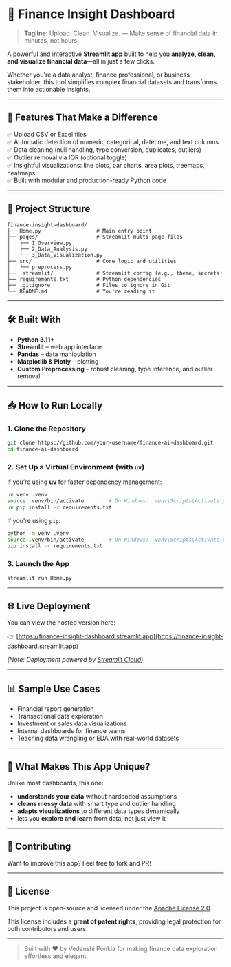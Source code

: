 
# 💼 Finance Insight Dashboard

> **Tagline:** Upload. Clean. Visualize. — Make sense of financial data in minutes, not hours.

A powerful and interactive **Streamlit app** built to help you **analyze, clean, and visualize financial data**—all in just a few clicks.

Whether you're a data analyst, finance professional, or business stakeholder, this tool simplifies complex financial datasets and transforms them into actionable insights.

---

## 🚀 Features That Make a Difference

✅ Upload CSV or Excel files  
✅ Automatic detection of numeric, categorical, datetime, and text columns  
✅ Data cleaning (null handling, type conversion, duplicates, outliers)  
✅ Outlier removal via IQR (optional toggle)  
✅ Insightful visualizations: line plots, bar charts, area plots, treemaps, heatmaps  
✅ Built with modular and production-ready Python code  

---

## 📂 Project Structure

```
finance-insight-dashboard/
├── Home.py                  # Main entry point
├── pages/                   # Streamlit multi-page files
│   ├── 1_Overview.py
│   ├── 2_Data_Analysis.py
│   └── 3_Data_Visualization.py
├── src/                     # Core logic and utilities
│   └── preprocess.py
├── .streamlit/              # Streamlit config (e.g., theme, secrets)
├── requirements.txt         # Python dependencies
├── .gitignore               # Files to ignore in Git
└── README.md                # You're reading it
```

---

## 🛠️ Built With

- **Python 3.11+**
- **Streamlit** – web app interface
- **Pandas** – data manipulation
- **Matplotlib & Plotly** – plotting
- **Custom Preprocessing** – robust cleaning, type inference, and outlier removal

---

## 📥 How to Run Locally

### 1. Clone the Repository

```bash
git clone https://github.com/your-username/finance-ai-dashboard.git
cd finance-ai-dashboard
```

### 2. Set Up a Virtual Environment (with `uv`)

If you’re using [**uv**](https://github.com/astral-sh/uv) for faster dependency management:

```bash
uv venv .venv
source .venv/bin/activate        # On Windows: .venv\Scripts\Activate.ps1
uv pip install -r requirements.txt
```

If you're using `pip`:

```bash
python -m venv .venv
source .venv/bin/activate        # On Windows: .venv\Scripts\Activate.ps1
pip install -r requirements.txt
```

### 3. Launch the App

```bash
streamlit run Home.py
```

---

## 🌐 Live Deployment

You can view the hosted version here:

👉 [https://finance-insight-dashboard.streamlit.app](https://finance-insight-dashboard.streamlit.app)

*(Note: Deployment powered by [Streamlit Cloud](https://streamlit.io/cloud))*

---

## 📊 Sample Use Cases

- Financial report generation
- Transactional data exploration
- Investment or sales data visualizations
- Internal dashboards for finance teams
- Teaching data wrangling or EDA with real-world datasets

---

## 🧠 What Makes This App Unique?

Unlike most dashboards, this one:
- **understands your data** without hardcoded assumptions
- **cleans messy data** with smart type and outlier handling
- **adapts visualizations** to different data types dynamically
- lets you **explore and learn** from data, not just view it

---

## 🤝 Contributing

Want to improve this app? Feel free to fork and PR!

---

## 📄 License

This project is open-source and licensed under the [Apache License 2.0](https://www.apache.org/licenses/LICENSE-2.0).

This license includes a **grant of patent rights**, providing legal protection for both contributors and users.

---

> Built with ❤️ by Vedanshi Ponkia for making finance data exploration effortless and elegant.

